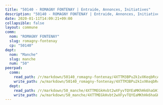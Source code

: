 ```yaml
---
title: "50140 - ROMAGNY FONTENAY | Entraide, Annonces, Initiatives"
description: "50140 - ROMAGNY FONTENAY | Entraide, Annonces, Initiatives"
date: 2020-01-11T14:09:21+09:00
collapsible: false
layout: commune
comm:
  nom: "ROMAGNY FONTENAY"
  slug: romagny-fontenay
  cp: "50140"
dept:
  nom: "Manche"
  slug: manche
  num: "50"
peerpad:
  comm:
    read_path: /r/markdown/50140_romagny-fontenay/4XTTM3BPu2k1vXKeqbRcAuhd3YfjNK5mCGSW2CLVcbqcho8rh
    write_path: /w/markdown/50140_romagny-fontenay/4XTTM3BPu2k1vXKeqbRcAuhd3YfjNK5mCGSW2CLVcbqcho8rh-K3TgUCxmdN4XWfoFTqjhudog172ZTS7CwACHu8YWcEmdZnS3RZ3wSGs9KJVSmYCEu1piTfeVSdpJeTDPXGKBoXDHLV5Cux5cc7AWSorU3ND6wv5vjs8qEvRprZsZHcQqVr4ExG69
  dept:
    read_path: /r/markdown/50_manche/4XTTMEGkHvbt2wXFyvTQYEaMKhHk6haGH1SzsRNevKgBDTuXr
    write_path: /w/markdown/50_manche/4XTTMEGkHvbt2wXFyvTQYEaMKhHk6haGH1SzsRNevKgBDTuXr-K3TgUSx1rwmRRLqHcTLLdo4dVfTRKvf94KKagmUFPevWSp2f9nuc6fJF25TtLArzK8teuQ5TvuAMqW38N2MYgT18hBoXtjmKX9WuSn2vkujmSJPp3gF4gsuMmfEM8Th4Ap94heFE
---
```


